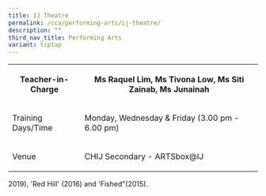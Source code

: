 ```yaml
---
title: IJ Theatre
permalink: /cca/performing-arts/ij-theatre/
description: ""
third_nav_title: Performing Arts
variant: tiptap
---
```

<table style="minWidth: 50px">
<colgroup>
<col>
<col>
</colgroup>
<tbody>
<tr>
<th rowspan="1" colspan="1">
<p>Teacher-in-Charge</p>
</th>
<th rowspan="1" colspan="1">
<p>Ms Raquel Lim, Ms Tivona Low, Ms Siti Zainab, Ms Junainah
<br>
</p>
</th>
</tr>
<tr>
<td rowspan="1" colspan="1">
<p>Training Days/Time
<br>
</p>
</td>
<td rowspan="1" colspan="1">
<p>Monday, Wednesday &amp; Friday (3.00 pm - 6.00 pm)</p>
</td>
</tr>
<tr>
<td rowspan="1" colspan="1">
<p>Venue</p>
</td>
<td rowspan="1" colspan="1">
<p>CHIJ Secondary - ARTSbox@IJ</p>
</td>
</tr>
</tbody>
</table>
<p>2019), 'Red Hill' (2016) and 'Fished"(2015).</p>
